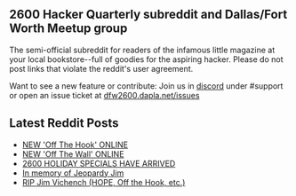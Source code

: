 ## 2600 Hacker Quarterly subreddit and Dallas/Fort Worth Meetup group
The semi-official subreddit for readers of the infamous little magazine at your local bookstore--full of goodies for the aspiring hacker. Please do not post links that violate the reddit's user agreement.

Want to see a new feature or contribute: 
Join us in [discord](https://dfw2600.dapla.net/chat) under #support or open an issue ticket at [dfw2600.dapla.net/issues](https://dfw2600.dapla.net/issues)

## Latest Reddit Posts
<!-- BLOG-POST-LIST:START -->
- [NEW 'Off The Hook' ONLINE](https://2600.com/hook/30-11-2022)
- [NEW 'Off The Wall' ONLINE](https://2600.com/wall/29-11-2022)
- [2600 HOLIDAY SPECIALS HAVE ARRIVED](https://2600.com/content/2600-holiday-specials-have-arrived)
- [In memory of Jeopardy Jim](https://www.reddit.com/r/2600/comments/z51k91/in_memory_of_jeopardy_jim/)
- [RIP Jim Vichench (HOPE, Off the Hook, etc.)](https://www.reddit.com/r/2600/comments/z4p66w/rip_jim_vichench_hope_off_the_hook_etc/)
<!-- BLOG-POST-LIST:END -->
